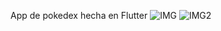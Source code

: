 App de pokedex hecha en Flutter
![IMG](https://github.com/user-attachments/assets/5e676345-1836-418c-ae2b-ebf29e62a494)
![IMG2](https://github.com/user-attachments/assets/82e1fad2-01e6-4344-b5c4-52075a3db8fd)
